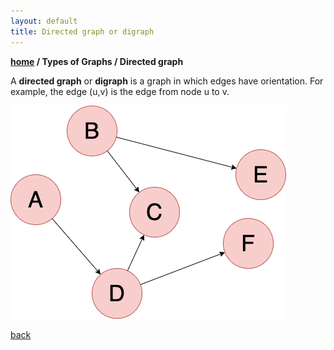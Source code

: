 ```yaml
---
layout: default
title: Directed graph or digraph
---
```


__[home](../) / Types of Graphs / Directed graph__

A __directed graph__ or __digraph__ is a graph in which edges have orientation. For example, the edge (u,v) is the edge from node u to v.

![Octocat](../img-asset/directedgraph.png)

[back](../)